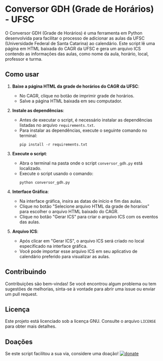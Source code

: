 # Conversor GDH (Grade de Horários) - UFSC

O Conversor GDH (Grade de Horários) é uma ferramenta em Python desenvolvida para facilitar o processo de adicionar as aulas da UFSC (Universidade Federal de Santa Catarina) ao calendário. Este script lê uma página em HTML baixada do CAGR da UFSC e gera um arquivo ICS contendo as informações das aulas, como nome da aula, horário, local, professor e turma.

## Como usar

1. **Baixe a página HTML da grade de horários do CAGR da UFSC**:
   - No CAGR, clique no botão de imprimir grade de horários.
   - Salve a página HTML baixada em seu computador.

2. **Instale as dependências**:
   - Antes de executar o script, é necessário instalar as dependências listadas no arquivo `requirements.txt`.
   - Para instalar as dependências, execute o seguinte comando no terminal:
     ```
     pip install -r requirements.txt
     ```

3. **Execute o script**:
   - Abra o terminal na pasta onde o script `conversor_gdh.py` está localizado.
   - Execute o script usando o comando:
     ```
     python conversor_gdh.py
     ```

4. **Interface Gráfica**:
   - Na interface gráfica, insira as datas de início e fim das aulas.
   - Clique no botão "Selecione arquivo HTML da grade de horarios" para escolher o arquivo HTML baixado do CAGR.
   - Clique no botão "Gerar ICS" para criar o arquivo ICS com os eventos das aulas.

5. **Arquivo ICS**:
   - Após clicar em "Gerar ICS", o arquivo ICS será criado no local especificado na interface gráfica.
   - Você pode importar esse arquivo ICS em seu aplicativo de calendário preferido para visualizar as aulas.

## Contribuindo

Contribuições são bem-vindas! Se você encontrou algum problema ou tem sugestões de melhorias, sinta-se à vontade para abrir uma issue ou enviar um pull request.

## Licença

Este projeto está licenciado sob a licença GNU. Consulte o arquivo `LICENSE` para obter mais detalhes.

## Doações

Se este script facilitou a sua via, considere uma doação!
[![donate](https://brianmacdonald.github.io/Ethonate/svg/eth-donate-blue.svg)](https://brianmacdonald.github.io/Ethonate/address#0xc70f35d3579e631b6a824855f898b27c13fab481)
